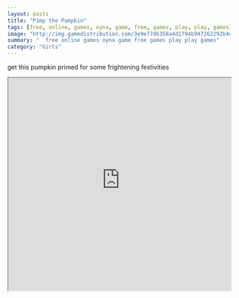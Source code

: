```yaml
---
layout: posts
title: "Pimp the Pumpkin"
tags: [free, online, games, oyna, game, free, games, play, play, games]
image: "http://img.gamedistribution.com/3e9e77d6358a4d1794b947262292b4d4.jpg"
summary: "  free online games oyna game free games play play games"
category: "Girls"
---
```


get this pumpkin primed for some frightening festivities

<iframe width="100%" height="480px;" src="http://flash.gamedistribution.com?game=3e9e77d6358a4d1794b947262292b4d4"></iframe>